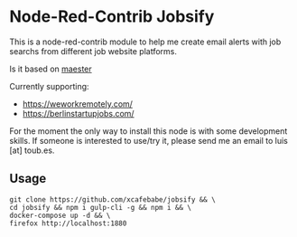 Node-Red-Contrib Jobsify
========================

This is a node-red-contrib module to help me create email alerts with job searchs from different job website platforms.

Is it based on [maester](https://github.com/xcafebabe/maester)

Currently supporting:

- https://weworkremotely.com/
- https://berlinstartupjobs.com/

For the moment the only way to install this node is with some  development skills. If someone is interested to use/try it, please send
me an email to luis [at] toub.es.

Usage
-----
```
git clone https://github.com/xcafebabe/jobsify && \
cd jobsify && npm i gulp-cli -g && npm i && \
docker-compose up -d && \
firefox http://localhost:1880
```


